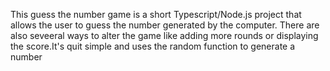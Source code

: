 This guess the number game is a short Typescript/Node.js project that allows the user to guess the number generated by the computer. There are also seveeral ways to alter the game like adding more rounds or displaying the score.It's quit simple and uses the random function to generate a number
